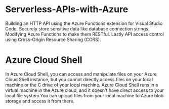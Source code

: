 # Serverless-APIs-with-Azure
Building an HTTP API using the Azure Functions extension for Visual Studio Code. Securely store sensitive data like database connection strings. Modifying Azure Functions to make them RESTful. Lastly API access control using Cross-Origin Resource Sharing (CORS).

# Azure Cloud Shell
In Azure Cloud Shell, you can access and manipulate files on your Azure Cloud Shell instance, but you cannot directly access files on your local machine or the C drive of your local machine. Azure Cloud Shell runs in a virtual machine in the Azure cloud, and it doesn't have direct access to your local file system.You can upload files from your local machine to Azure blob storage and access it from there.
